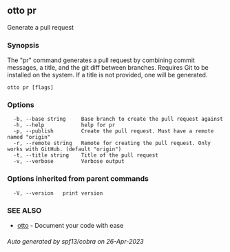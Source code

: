 ## otto pr

Generate a pull request

### Synopsis

The "pr" command generates a pull request by combining commit messages, a title, and the git diff between branches.
Requires Git to be installed on the system. If a title is not provided, one will be generated.

```
otto pr [flags]
```

### Options

```
  -b, --base string     Base branch to create the pull request against
  -h, --help            help for pr
  -p, --publish         Create the pull request. Must have a remote named "origin"
  -r, --remote string   Remote for creating the pull request. Only works with GitHub. (default "origin")
  -t, --title string    Title of the pull request
  -v, --verbose         Verbose output
```

### Options inherited from parent commands

```
  -V, --version   print version
```

### SEE ALSO

* [otto](otto.md)	 - Document your code with ease

###### Auto generated by spf13/cobra on 26-Apr-2023
